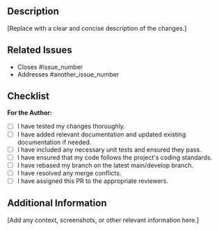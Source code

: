 <!-- Please provide a brief and clear description of the changes in this pull request. -->

## Description

[Replace with a clear and concise description of the changes.]

<!-- List any related issues by using GitHub issue references (e.g., #123). -->

## Related Issues

- Closes #issue_number
- Addresses #another_issue_number

<!-- Provide a checklist of tasks for the PR author and reviewers to complete. -->

## Checklist

**For the Author:**

- [ ] I have tested my changes thoroughly.
- [ ] I have added relevant documentation and updated existing documentation if needed.
- [ ] I have included any necessary unit tests and ensured they pass.
- [ ] I have ensured that my code follows the project's coding standards.
- [ ] I have rebased my branch on the latest main/develop branch.
- [ ] I have resolved any merge conflicts.
- [ ] I have assigned this PR to the appropriate reviewers.

<!-- Add any additional context or information about the changes if necessary. -->

## Additional Information

[Add any context, screenshots, or other relevant information here.]

